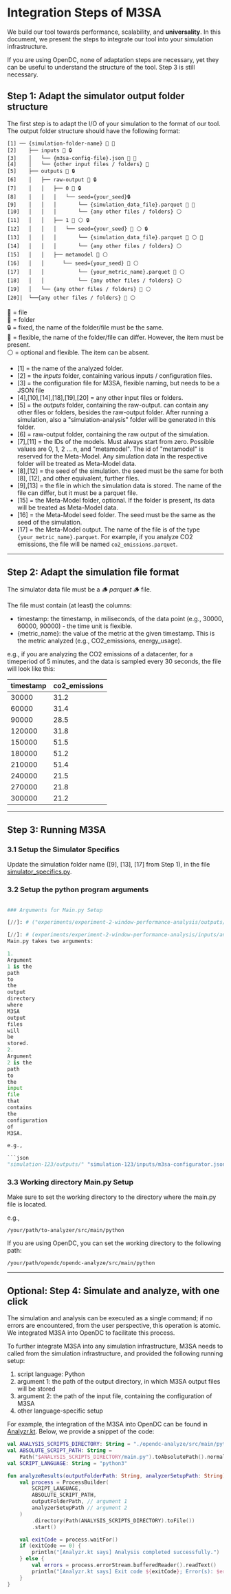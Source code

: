 # Integration Steps of M3SA

We build our tool towards performance, scalability, and **universality**. In this document, we present the steps to
integrate our tool into your simulation infrastructure.

If you are using OpenDC, none of adaptation steps are necessary, yet they can be useful to understand the structure
of the tool. Step 3 is still necessary.

## Step 1: Adapt the simulator output folder structure

The first step is to adapt the I/O of your simulation to the format of our tool. The output folder structure should have
the
following format:

```
[1] ── {simulation-folder-name} 📁 🔧  
[2]    ├── inputs 📁 🔒  
[3]    │   └── {m3sa-config-file}.json 📄 🔧  
[4]    │   └── {other input files / folders} 🔧  
[5]    ├── outputs 📁 🔒   
[6]    │   ├── raw-output 📁 🔒  
[7]    │   │   ├── 0 📁 🔒  
[8]    │   │   │   └── seed={your_seed}🔒  
[9]    │   │   │       └── {simulation_data_file}.parquet 📄 🔧  
[10]   │   │   │       └── {any other files / folders} ⚪  
[11]   │   │   ├── 1 📁 ⚪ 🔒
[12]   │   │   │   └── seed={your_seed} 📁 ⚪ 🔒
[13]   │   │   │       └── {simulation_data_file}.parquet 📄 ⚪ 🔧
[14]   │   │   │       └── {any other files / folders} ⚪󠁪  
[15]   │   │   ├── metamodel 📁 ⚪  
[16]   │   │      └── seed={your_seed} 📁 ⚪  
[17]   │   │           └── {your_metric_name}.parquet 📄 ⚪  
[18]   │   │           └── {any other files / folders} ⚪  
[19]   │   └── {any other files / folders} 📁 ⚪  
[20]|  └──{any other files / folders} 📁 ⚪  
```

📄 = file <br>
📁 = folder <br>
🔒 = fixed, the name of the folder/file must be the same.<br>
🔧 = flexible, the name of the folder/file can differ. However, the item must be present.<br>
⚪ = optional and flexible. The item can be absent. <br>

- [1] = the name of the analyzed folder.
- [2] = the _inputs_ folder, containing various inputs / configuration files.
- [3] = the configuration file for M3SA, flexible naming, but needs to be a JSON file
- [4],[10],[14],[18],[19],[20] = any other input files or folders.
- [5] = the _outputs_ folder, containing the raw-output. can contain any other files or folders, besides the raw-output
  folder.
  After running a simulation, also a "simulation-analysis" folder will be generated in this folder.
- [6] = raw-output folder, containing the raw output of the simulation.
- [7],[11] = the IDs of the models. Must always start from zero. Possible values are 0, 1, 2 ... n, and "metamodel". The
  id
  of "metamodel" is reserved for the Meta-Model. Any simulation data in the respective folder will be treated as
  Meta-Model data.
- [8],[12] = the seed of the simulation. the seed must be the same for both [8], [12], and other equivalent, further
  files.
- [9],[13] = the file in which the simulation data is stored. The name of the file can differ, but it must be a parquet
  file.
- [15] = the Meta-Model folder, optional. If the folder is present, its data will be treated as Meta-Model data.
- [16] = the Meta-Model seed folder. The seed must be the same as the seed of the simulation.
- [17] = the Meta-Model output. The name of the file is of the type ```{your_metric_name}.parquet```. For example, if
  you analyze CO2 emissions, the file will be named ```co2_emissions.parquet```.

---

## Step 2: Adapt the simulation file format

The simulator data file must be a 🪵 _parquet_ 🪵 file.

The file must contain (at least) the columns:

- timestamp: the timestamp, in miliseconds, of the data point (e.g., 30000, 60000, 90000) - the time unit is flexible.
- {metric_name}: the value of the metric at the given timestamp. This is the metric analyzed (e.g., CO2_emissions,
  energy_usage).

e.g., if you are analyzing the CO2 emissions of a datacenter, for a timeperiod of 5 minutes, and the data is sampled
every 30 seconds, the file will look like this:

| timestamp | co2_emissions |
|-----------|---------------|
| 30000     | 31.2          |
| 60000     | 31.4          |
| 90000     | 28.5          |
| 120000    | 31.8          |
| 150000    | 51.5          |
| 180000    | 51.2          |
| 210000    | 51.4          |
| 240000    | 21.5          |
| 270000    | 21.8          |
| 300000    | 21.2          |

---

## Step 3: Running M3SA

### 3.1 Setup the Simulator Specifics

Update the simulation folder name ([9], [13], [17] from Step 1), in the
file [simulator_specifics.py](opendc/src/python/simulator_specifics.py).

### 3.2 Setup the python program arguments

```python

### Arguments for Main.py Setup

[//]: # ("experiments/experiment-2-window-performance-analysis/outputs/" ")

[//]: # (experiments/experiment-2-window-performance-analysis/inputs/analyzer.json")
Main.py takes two arguments:

1.
Argument
1 is the
path
to
the
output
directory
where
M3SA
output
files
will
be
stored.
2.
Argument
2 is the
path
to
the
input
file
that
contains
the
configuration
of
M3SA.

e.g.,

```json
"simulation-123/outputs/" "simulation-123/inputs/m3sa-configurator.json"
```

### 3.3 Working directory Main.py Setup

Make sure to set the working directory to the directory where the main.py file is located.

e.g.,

```
/your/path/to-analyzer/src/main/python
```

If you are using OpenDC, you can set the working directory to the following path:

```
/your/path/opendc/opendc-analyze/src/main/python
```

---

## Optional: Step 4: Simulate and analyze, with one click

The simulation and analysis can be executed as a single command; if no errors are encountered, from the user
perspective,
this operation is atomic. We integrated M3SA into OpenDC to facilitate this process.

To further integrate M3SA into any simulation infrastructure, M3SA needs to called from
the simulation infrastructure, and provided the following running setup:

1. script language: Python
2. argument 1: the path of the output directory, in which M3SA output files will be stored
3. argument 2: the path of the input file, containing the configuration of M3SA
4. other language-specific setup

For example, the integration of the M3SA into OpenDC can be found
in [Analyzr.kt](opendc-analyze/src/main/kotlin/Analyzr.kt).
Below, we provide a snippet of the code:

```kotlin
val ANALYSIS_SCRIPTS_DIRECTORY: String = "./opendc-analyze/src/main/python"
val ABSOLUTE_SCRIPT_PATH: String =
    Path("$ANALYSIS_SCRIPTS_DIRECTORY/main.py").toAbsolutePath().normalize().toString()
val SCRIPT_LANGUAGE: String = "python3"

fun analyzeResults(outputFolderPath: String, analyzerSetupPath: String) {
    val process = ProcessBuilder(
        SCRIPT_LANGUAGE,
        ABSOLUTE_SCRIPT_PATH,
        outputFolderPath, // argument 1
        analyzerSetupPath // argument 2
    )
        .directory(Path(ANALYSIS_SCRIPTS_DIRECTORY).toFile())
        .start()

    val exitCode = process.waitFor()
    if (exitCode == 0) {
        println("[Analyzr.kt says] Analysis completed successfully.")
    } else {
        val errors = process.errorStream.bufferedReader().readText()
        println("[Analyzr.kt says] Exit code ${exitCode}; Error(s): $errors")
    }
}
```
